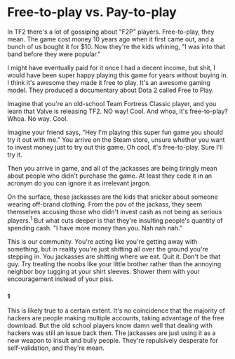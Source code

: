 # Free-to-play vs. Pay-to-play

In TF2 there's a lot of gossiping about "F2P" players. Free-to-play, they mean. The game cost money 10 years ago when it first came out, and a bunch of us bought it for $10. Now they're the kids whining, "I was into that band before they were popular."

I might have eventually paid for it once I had a decent income, but shit, I would have been super happy playing this game for years without buying in. I think it's awesome they made it free to play. It's an awesome gaming model. They produced a documentary about Dota 2 called Free to Play.

Imagine that you're an old-school Team Fortress Classic player, and you learn that Valve is releasing TF2. NO way! Cool. And whoa, it's free-to-play? Whoa. No way. Cool.

Imagine your friend says, "Hey I'm playing this super fun game you should try it out with me." You arrive on the Steam store, unsure whether you want to invest money just to try out this game. Oh cool, it's free-to-play. Sure I'll try it.

Then you arrive in game, and all of the jackasses are being tiringly mean about people who didn't purchase the game. At least they code it in an acronym do you can ignore it as irrelevant jargon.

On the surface, these jackasses are the kids that snicker about someone wearing off-brand clothing. From the pov of the jackass, they seem themselves accusing those who didn't invest cash as not being as serious players.<sup>1</sup> But what cuts deeper is that they're insulting people's quantity of spending cash. "I have more money than you. Nah nah nah."

This is our community. You're acting like you're getting away with something, but in reality you're just shitting all over the ground you're stepping in. You jackasses are shitting where we eat. Quit it. Don't be that guy. Try treating the noobs like your little brother rather than the annoying neighbor boy tugging at your shirt sleeves. Shower them with your encouragement instead of your piss.

### <sup>1</sup>
This is likely true to a certain extent. It's no coincidence that the majority of hackers are people making multiple accounts, taking advantage of the free download. But the old school players know damn well that dealing with hackers was still an issue back then. The jackasses are just using it as a new weapon to insult and bully people. They're repulsively desperate for self-validation, and they're mean.
